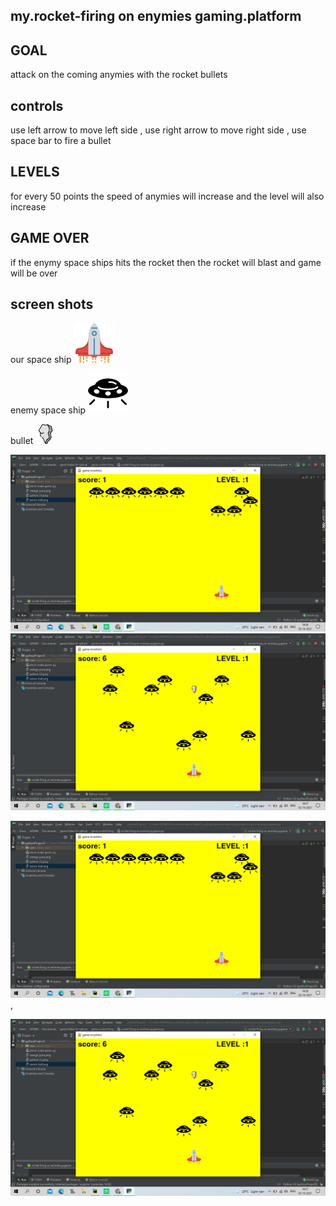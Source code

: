 ## my.rocket-firing on enymies gaming.platform
## GOAL
attack on the coming anymies with the rocket bullets

## controls
use left arrow to move left side ,
use right arrow to move right side ,
use space bar to fire a bullet
## LEVELS
for every 50 points the speed of anymies will increase
and the level will also increase

## GAME OVER
if the enymy space ships hits the rocket then the rocket will blast and game will be over

## screen shots
our space ship
![Title screen](https://github.com/Vidyasagar5566/attaking-on-enemies/blob/main/spaceship.png)

enemy space ship
![Title screen](https://github.com/Vidyasagar5566/attaking-on-enemies/blob/main/circular-space-ship.png)
 
bullet
![Title screen](https://github.com/Vidyasagar5566/attaking-on-enemies/blob/main/stone.png)

<!doctype html>
<html>
 <head>
  <title>g</title>
 </head>
<body>
 <img src = "Screenshot (492).png">
 <img src = "Screenshot (495).png">
 </body>
 </html>

![Title screen](https://github.com/Vidyasagar5566/attaking-on-enemies/blob/main/Screenshot%20(492).png)    ,


![Title screen](https://github.com/Vidyasagar5566/attaking-on-enemies/blob/main/Screenshot%20(495).png)
